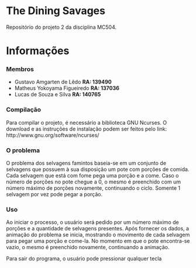 The Dining Savages
==================

Repositório do projeto 2 da disciplina MC504.

<h1>Informações</h1>
<h3>Membros</h3>
<ul>
<li>Gustavo Amgarten de Lêdo   <b>RA: 139490</b></li>
<li>Matheus Yokoyama Figueiredo   <b>RA: 137036</b></li>
<li>Lucas de Souza e Silva   <b>RA: 140765</b></li>
</ul>
<h3>Compilação</h3>
<p>Para compilar o projeto, é necessário a biblioteca GNU Ncurses. O download e as instruções de instalação podem ser feitos pelo link: http://www.gnu.org/software/ncurses/</p>

<h3>O problema</h3>
<p>O problema dos selvagens famintos baseia-se em um conjunto de selvagens que possuem à sua disposição um pote com porções de comida. Cada selvagem que está com fome pega uma porção e a come. Caso o número de porções no pote chegue a 0, o mesmo é preenchido com um número máximo de porções novamente, continuando o ciclo. Somente 1 selvagem por vez pode pegar a porção.</p>

<h3>Uso</h3>
<p>Ao iniciar o processo, o usuário será pedido por um número máximo de porções e a quantidade de selvagens presentes. Após fornecer os dados, a animação do problema se inicia, mostrando o movimento de cada selvagem para pegar uma porção e come-la. No momento em que o pote encontra-se vazio, o mesmo é preenchido novamente, continuando a animação.<p>
<p>Para sair do programa, o usuário pode pressionar qualquer tecla</p>
